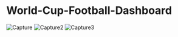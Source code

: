 # World-Cup-Football-Dashboard
![Capture](https://user-images.githubusercontent.com/107611294/197387336-6f59e77c-9211-4684-b061-8e84d9555c5e.JPG)
![Capture2](https://user-images.githubusercontent.com/107611294/197387343-09ff4ec1-9c1f-4854-afe1-b910e1190dbb.JPG)
![Capture3](https://user-images.githubusercontent.com/107611294/197387359-c9c22394-d428-46e3-ad05-1b5504d470b9.JPG)
